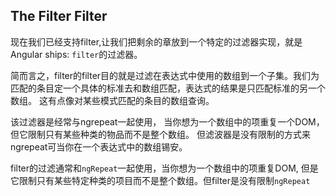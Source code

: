 ## The Filter Filter
现在我们已经支持filter,让我们把剩余的章放到一个特定的过滤器实现，就是Angular ships: `filter`的过滤器。

简而言之，filter的filter目的就是过滤在表达式中使用的数组到一个子集。我们为匹配的条目定一个具体的标准去和数组匹配，表达式的结果是只匹配标准的另一个数组。
这有点像对某些模式匹配的条目的数组查询。

该过滤器是经常与ngrepeat一起使用，
当你想为一个数组中的项重复一个DOM，
但它限制只有某些种类的物品而不是整个数组。
但滤波器是没有限制的方式来ngrepeat可当你在一个表达式中的数组锡安。

filter的过滤通常和`ngRepeat`一起使用，当你想为一个数组中的项重复DOM,
但是它限制只有某些特定种类的项目而不是整个数组。但filter是没有限制`ngRepeat`
